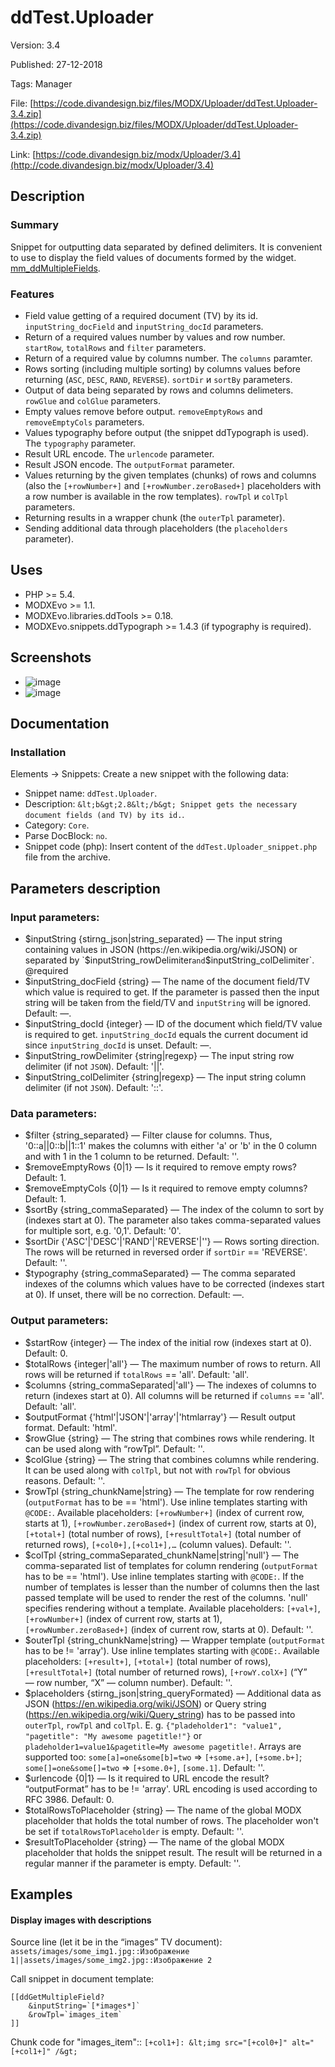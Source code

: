 # ddTest.Uploader

Version: 3.4

Published: 27-12-2018

Tags: Manager

File: [https://code.divandesign.biz/files/MODX/Uploader/ddTest.Uploader-3.4.zip](https://code.divandesign.biz/files/MODX/Uploader/ddTest.Uploader-3.4.zip)

Link: [https://code.divandesign.biz/modx/Uploader/3.4](http://code.divandesign.biz/modx/Uploader/3.4)

## Description 

### Summary

Snippet for outputting data separated by defined delimiters. It is convenient to use to display the field values of documents formed by the widget. [mm_ddMultipleFields](https://code.divandesign.biz/modx/mm_ddmultiplefields).

### Features

* Field value getting of a required document (TV) by its id. `inputString_docField` and `inputString_docId` parameters.
* Return of a required values number by values and row number. `startRow`, `totalRows` and `filter` parameters.
* Return of a required value by columns number. The `columns` paramter.
* Rows sorting (including multiple sorting) by columns values before returning (`ASC`, `DESC`, `RAND`, `REVERSE`). `sortDir` и `sortBy` parameters.
* Output of data being separated by rows and columns delimeters. `rowGlue` and `colGlue` parameters.
* Empty values remove before output. `removeEmptyRows` and `removeEmptyCols` parameters.
* Values typography before output (the snippet ddTypograph is used). The `typography` parameter.
* Result URL encode. The `urlencode` parameter.
* Result JSON encode. The `outputFormat` parameter.
* Values returning by the given templates (chunks) of rows and columns (also the `[+rowNumber+]` and `[+rowNumber.zeroBased+]` placeholders with a  row number is available in the row templates). `rowTpl` и `colTpl` parameters.
* Returning results in a wrapper chunk (the `outerTpl` parameter). 
* Sending additional data through placeholders (the `placeholders` parameter).

## Uses

* PHP >= 5.4.
* MODXEvo >= 1.1.
* MODXEvo.libraries.ddTools >= 0.18.
* MODXEvo.snippets.ddTypograph >= 1.4.3 (if typography is required).


## Screenshots

* ![image](http://code.divandesign.biz/images/modx/ddTest.Uploader/3_4/Screen1.png)
* ![image](http://code.divandesign.biz/images/modx/ddTest.Uploader/3_4/Screen2.png)

## Documentation
### Installation
Elements → Snippets: Create a new snippet with the following data:

* Snippet name: `ddTest.Uploader`.
* Description: `&lt;b&gt;2.8&lt;/b&gt; Snippet gets the necessary document fields (and TV) by its id.`.
* Category: `Core`.
* Parse DocBlock: `no`.
* Snippet code (php): Insert content of the `ddTest.Uploader_snippet.php` file from the archive.

## Parameters description

### Input parameters:
* $inputString {stirng_json|string_separated} — The input string containing values in JSON (https://en.wikipedia.org/wiki/JSON) or separated by `$inputString_rowDelimiter` and `$inputString_colDelimiter`. @required
* $inputString_docField {string} — The name of the document field/TV which value is required to get. If the parameter is passed then the input string will be taken from the field/TV and `inputString` will be ignored. Default: —.
* $inputString_docId {integer} — ID of the document which field/TV value is required to get. `inputString_docId` equals the current document id since `inputString_docId` is unset. Default: —.
* $inputString_rowDelimiter {string|regexp} — The input string row delimiter (if not `JSON`). Default: '||'.
* $inputString_colDelimiter {string|regexp} — The input string column delimiter (if not `JSON`). Default: '::'.

### Data parameters:
* $filter {string_separated} — Filter clause for columns. Thus, '0::a||0::b||1::1' makes the columns with either 'a' or 'b' in the 0 column and with 1 in the 1 column to be returned. Default: ''.
* $removeEmptyRows {0|1} — Is it required to remove empty rows? Default: 1.
* $removeEmptyCols {0|1} — Is it required to remove empty columns? Default: 1.
* $sortBy {string_commaSeparated} — The index of the column to sort by (indexes start at 0). The parameter also takes comma-separated values for multiple sort, e.g. '0,1'. Default: '0'.
* $sortDir {'ASC'|'DESC'|'RAND'|'REVERSE'|''} — Rows sorting direction. The rows will be returned in reversed order if `sortDir` == 'REVERSE'. Default: ''.
* $typography {string_commaSeparated} — The comma separated indexes of the columns which values have to be corrected (indexes start at 0). If unset, there will be no correction. Default: —.

### Output parameters:
* $startRow {integer} — The index of the initial row (indexes start at 0). Default: 0.
* $totalRows {integer|'all'} — The maximum number of rows to return. All rows will be returned if `totalRows` == 'all'. Default: 'all'.
* $columns {string_commaSeparated|'all'} — The indexes of columns to return (indexes start at 0). All columns will be returned if `columns` == 'all'. Default: 'all'.
* $outputFormat {'html'|'JSON'|'array'|'htmlarray'} — Result output format. Default: 'html'.
* $rowGlue {string} — The string that combines rows while rendering. It can be used along with “rowTpl”. Default: ''.
* $colGlue {string} — The string that combines columns while rendering. It can be used along with `colTpl`, but not with `rowTpl` for obvious reasons. Default: ''.
* $rowTpl {string_chunkName|string} — The template for row rendering (`outputFormat` has to be == 'html'). Use inline templates starting with `@CODE:`. Available placeholders: `[+rowNumber+]` (index of current row, starts at 1), `[+rowNumber.zeroBased+]` (index of current row, starts at 0), `[+total+]` (total number of rows), `[+resultTotal+]` (total number of returned rows), `[+col0+],[+col1+],…` (column values). Default: ''.
* $colTpl {string_commaSeparated_chunkName|string|'null'} — The comma-separated list of templates for column rendering (`outputFormat` has to be == 'html'). Use inline templates starting with `@CODE:`. If the number of templates is lesser than the number of columns then the last passed template will be used to render the rest of the columns. 'null' specifies rendering without a template. Available placeholders: `[+val+]`, `[+rowNumber+]` (index of current row, starts at 1), `[+rowNumber.zeroBased+]` (index of current row, starts at 0). Default: ''.
* $outerTpl {string_chunkName|string} — Wrapper template (`outputFormat` has to be != 'array'). Use inline templates starting with `@CODE:`. Available placeholders: `[+result+]`, `[+total+]` (total number of rows), `[+resultTotal+]` (total number of returned rows), `[+rowY.colX+]` (“Y” — row number, “X” — column number). Default: ''.
* $placeholders {stirng_json|string_queryFormated} — Additional data as JSON (https://en.wikipedia.org/wiki/JSON) or Query string (https://en.wikipedia.org/wiki/Query_string) has to be passed into `outerTpl`, `rowTpl` and `colTpl`. E. g. `{"pladeholder1": "value1", "pagetitle": "My awesome pagetitle!"}` or `pladeholder1=value1&pagetitle=My awesome pagetitle!`. Arrays are supported too: `some[a]=one&some[b]=two` => `[+some.a+]`, `[+some.b+]`; `some[]=one&some[]=two` => `[+some.0+]`, `[some.1]`. Default: ''.
* $urlencode {0|1} — Is it required to URL encode the result? “outputFormat” has to be != 'array'. URL encoding is used according to RFC 3986. Default: 0.
* $totalRowsToPlaceholder {string} — The name of the global MODX placeholder that holds the total number of rows. The placeholder won't be set if `totalRowsToPlaceholder` is empty. Default: ''.
* $resultToPlaceholder {string} — The name of the global MODX placeholder that holds the snippet result. The result will be returned in a regular manner if the parameter is empty. Default: ''.

## Examples

#### Display images with descriptions
Source line (let it be in the “images” TV document):
`assets/images/some_img1.jpg::Изображение 1||assets/images/some_img2.jpg::Изображение 2`

Call snippet in document template:
```
[[ddGetMultipleField?
	&inputString=`[*images*]`
	&rowTpl=`images_item`
]]
```
Chunk code for "images_item"::
`[+col1+]: &lt;img src="[+col0+]" alt="[+col1+]" /&gt;`

